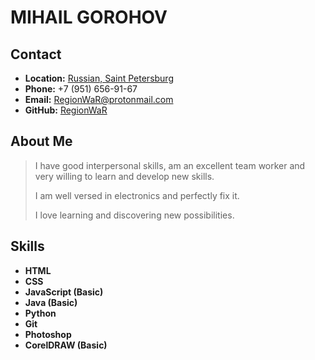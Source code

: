 # MIHAIL GOROHOV

## Contact
* **Location:** [Russian, Saint Petersburg](https://goo.gl/maps/AU53UsmWAQWpJx2M9)
* **Phone:** +7 (951) 656-91-67
* **Email:** RegionWaR@protonmail.com
* **GitHub:** [RegionWaR](https://github.com/RegionWAR)

## About Me
>I have good interpersonal skills, am an excellent team worker and very willing to learn and develop new skills.
>
>I am well versed in electronics and perfectly fix it.
>
>I love learning and discovering new possibilities.

## Skills
* **HTML**
* **CSS**
* **JavaScript (Basic)**
* **Java (Basic)**
* **Python**
* **Git**
* **Photoshop**
* **CorelDRAW (Basic)**
